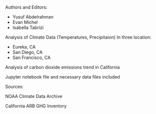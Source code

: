 Authors and Editors:
- Yusuf Abdelrahman
- Evan Michel
- Isabella Tabrizi

Analysis of Climate Data (Temperatures, Precipitaion) In three location:
- Eureka, CA
- San Diego, CA
- San Francisco, CA

Analysis of carbon dioxide emissions trend in California

Jupyter notebook file and necessary data files included

Sources:

NOAA Climate Data Archive

California ARB GHG Inventory
